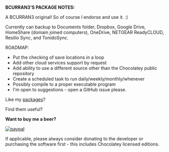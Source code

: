 **BCURRAN3'S PACKAGE NOTES:**

A BCURRAN3 original! So of course I endorse and use it. :)

Currently can backup to Documents folder, Dropbox, Google Drive, HomeShare (domain joined computers), OneDrive, NETGEAR ReadyCLOUD, Resilio Sync, and TonidoSync.

ROADMAP:
* Put the checking of save locations in a loop
* Add other cloud services support by request
* Add ability to use a different source other than the Chocolatey public repository
* Create a scheduled task to run daily/weekly/monthly/whenever
* Possibly compile to a proper executable program
* I'm open to suggestions - open a GitHub issue please.

Like my [packages](https://chocolatey.org/profiles/bcurran3)? 

Find them useful?

**Want to buy me a beer?**

[![paypal](https://www.paypalobjects.com/en_US/i/btn/btn_donateCC_LG.gif)](https://www.paypal.com/cgi-bin/webscr?cmd=_s-xclick&hosted_button_id=4ECL3UCG5CGB6)

If applicable, please always consider donating to the developer or purchasing the software first - this includes Chocolatey licensed editions. 


